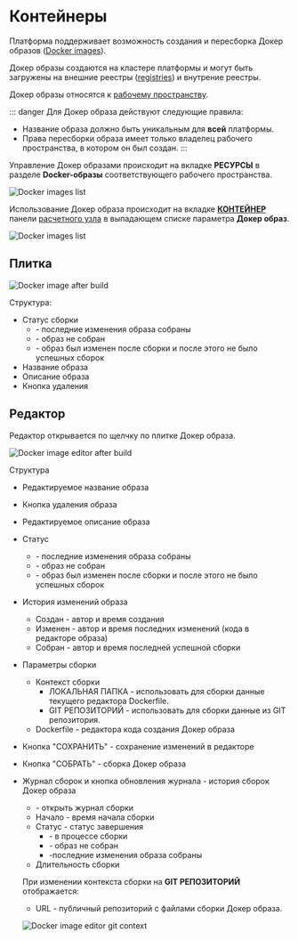 # Контейнеры

Платформа поддерживает возможность создания и пересборка Докер образов ([Docker images][1]).

Докер образы создаются на кластере платформы и могут быть загружены на внешние реестры ([registries][1]) и внутрение реестры.

Докер образы относятся к [рабочему пространству][2].

::: danger <span class='iconify' data-icon='gg:danger' style='color: #cc0000; font-size: 24px;'></span>
Для Докер образа действуют следующие правила:

- Название образа должно быть уникальным для **всей** платформы.
- Права пересборки образа имеет только владелец рабочего пространства, в котором он был создан.
  :::

Управление Докер образами происходит на вкладке <span class='iconify-inline' data-icon='mdi:cogs'></span> **РЕСУРСЫ** в разделе <span class="iconify-inline" data-icon="mdi:docker"></span> **Docker-образы** соответствующего рабочего пространства.

![Docker images list](/images/common/dashboard_user_workspace_resources_dockers.png)

Использование Докер образа происходит на вкладке <span class='iconify-inline' data-icon='mdi:kubernetes'></span> [**КОНТЕЙНЕР**][3] панели [расчетного узла][4] в выпадающем списке параметра **Докер образ**.

![Docker images list](/images/common/node_panel_container_dockerslist.png)

## Плитка

![Docker image after build](/images/common/dashboard_user_workspace_resources_docker_after_build.png)

Структура:

- Статус сборки
  - <span class='iconify-inline' data-icon='mdi:check-circle' style='color: green'></span> - последние изменения образа собраны
  - <span class='iconify-inline' data-icon='mdi:alert-circle' style='color: red'></span> - образ не собран
  - <span class='iconify-inline' data-icon='mdi:update' style='color: orange'></span> - образ был изменен после сборки и после этого не было успешных сборок
- Название образа
- Описание образа
- <span class='iconify-inline' data-icon='mdi:delete'></span> Кнопка удаления

## Редактор

Редактор открывается по щелчку по плитке Докер образа.

![Docker image editor after build](/images/common/dashboard_user_workspace_resources_docker_editor_аfter_build.png)

Структура

- Редактируемое название образа
- <span class='iconify-inline' data-icon='mdi:delete'></span> Кнопка удаления образа
- Редактируемое описание образа
- Статус
  - <span class='iconify-inline' data-icon='mdi:check-circle' style='color: green'></span> - последние изменения образа собраны
  - <span class='iconify-inline' data-icon='mdi:alert-circle' style='color: red'></span> - образ не собран
  - <span class='iconify-inline' data-icon='mdi:update' style='color: orange'></span> - образ был изменен после сборки и после этого не было успешных сборок
- История изменений образа
  - Создан - автор и время создания
  - Изменен - автор и время последних изменений (кода в редакторе образа)
  - Собран - автор и время последней успешной сборки
- Параметры сборки
  - Контекст сборки
    - ЛОКАЛЬНАЯ ПАПКА - использовать для сборки данные текущего редактора Dockerfile.
    - GIT РЕПОЗИТОРИЙ - использовать для сборки данные из GIT репозитория.
  - Dockerfile - редактора кода создания Докер образа
- Кнопка "СОХРАНИТЬ" - сохранение изменений в редакторе
- Кнопка "СОБРАТЬ" - сборка Докер образа
- Журнал сборок и <span class='iconify-inline' data-icon='mdi:refresh'></span> кнопка обновления журнала - история сборок Докер образа

  - <span class='iconify-inline' data-icon='mdi:menu-down'></span> - открыть журнал сборки
  - Начало - время начала сборки
  - Статус - статус завершения
    - <span class='iconify-inline' data-icon='vaadin:progressbar' style='color: green'></span> - в процессе сборки
    - <span class='iconify-inline' data-icon='mdi:alert-circle' style='color: red'></span> - образ не собран
    - <span class='iconify-inline' data-icon='mdi:check-circle' style='color: green'></span> -последние изменения образа собраны
  - Длительность сборки

  При изменении контекста сборки на **GIT РЕПОЗИТОРИЙ** отображается:

  - URL - публичный репозиторий с файлами сборки Докер образа.

  ![Docker image editor git context](/images/common/dashboard_user_workspace_resources_docker_editor_git.png)

[1]: https://docs.docker.com/get-started/overview/
[2]: /docs/desc/workspace.md
[3]: /docs/desc/nodes.md#контеинер
[4]: /docs/desc/nodes.md#расчетныи-узел

